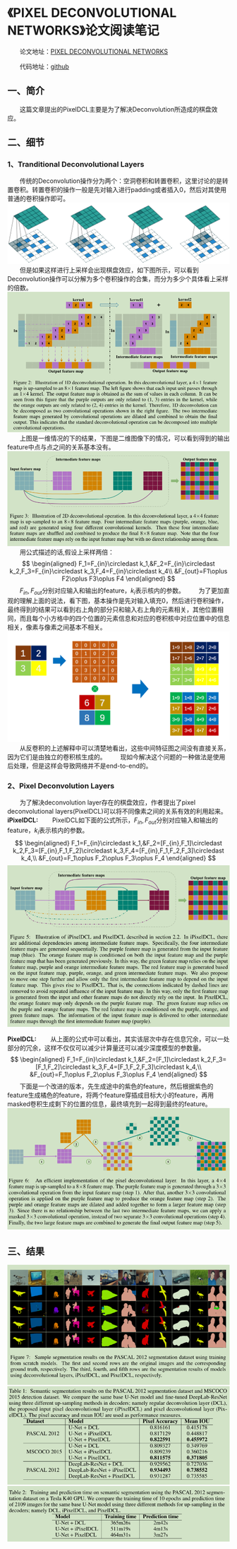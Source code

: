 # 《PIXEL DECONVOLUTIONAL NETWORKS》论文阅读笔记
&emsp;&emsp;论文地址：[PIXEL DECONVOLUTIONAL NETWORKS](https://arxiv.org/pdf/1705.06820.pdf)

&emsp;&emsp;代码地址：[github](https://github.com/HongyangGao/PixelDCN)

## 一、简介
&emsp;&emsp;这篇文章提出的PixelDCL主要是为了解决Deconvolution所造成的棋盘效应。
## 二、细节
### 1、Tranditional Deconvolutional Layers
&emsp;&emsp;传统的Deconvolution操作分为两个：空洞卷积和转置卷积，这里讨论的是转置卷积。转置卷积的操作一般是先对输入进行padding或者插入0，然后对其使用普通的卷积操作即可。
![](imgs/deconv3.png)
&emsp;&emsp;但是如果这样进行上采样会出现棋盘效应，如下图所示，可以看到Deconvolution操作可以分解为多个卷积操作的合集，而分为多少个具体看上采样的倍数。
![](imgs/deconv1.png)
&emsp;&emsp;上图是一维情况的下的结果，下图是二维图像下的情况，可以看到得到的输出feature中点与点之间的关系基本没有。
![](imgs/deconv2.png)
&emsp;&emsp;用公式描述的话,假设上采样两倍：
$$
\begin{aligned}
    F_1=F_{in}\circledast k_1,&F_2=F_{in}\circledast k_2,F_3=F_{in}\circledast k_3,F_4=F_{in}\circledast k_4\\
    &F_{out}=F1\oplus F2\oplus F3\oplus F4
\end{aligned}
$$
&emsp;&emsp;$F_{in},F_{out}$分别对应输入和输出的feature，$k_i$表示核内的参数。
&emsp;&emsp;为了更加直观的理解上面的说法，看下图，基本操作是先对输入填充0，然后进行卷积操作，最终得到的结果可以看到右上角的部分只和输入右上角的元素相关，其他位置相同，而且每个小方格中的四个位置的元素信息和对应的卷积核中对应位置中的信息相关，像素与像素之间基本不相关。
![](imgs/deconv4.png)
&emsp;&emsp;从反卷积的上述解释中可以清楚地看出，这些中间特征图之间没有直接关系，因为它们是由独立的卷积核生成的。
&emsp;&emsp;现如今解决这个问题的一种做法是使用后处理，但是这样会导致网络并不是end-to-end的。

### 2、Pixel Deconvolution Layers
&emsp;&emsp;为了解决deconvolution layer存在的棋盘效应，作者提出了pixel deconvolutional layers(PixelDCL)可以将不同像素之间的关系有效的利用起来。
**iPixelDCL:**
&emsp;&emsp;PixelDCL如下面的公式所示，$F_{in},F_{out}$分别对应输入和输出的feature，$k_i$表示核内的参数。
$$
\begin{aligned}
    F_1=F_{in}\circledast k_1,&F_2=[F_{in},F_1]\circledast k_2,F_3=[F_{in},F_1,F_2]\circledast k_3,F_4=[F_{in},F_1,F_2,F_3]\circledast k_4,\\
    &F_{out}=F_1\oplus F_2\oplus F_3\oplus F_4
\end{aligned}
$$
![](imgs/ip.png)

**PixelDCL:**
&emsp;&emsp;从上面的公式中可以看出，其实该层次中存在信息冗余，可以一处部分的冗余，这样不仅仅可以减少计算量还可以减少深度模型的参数量。
$$
\begin{aligned}
    F_1=F_{in}\circledast k_1,&F_2=[F_1]\circledast k_2,F_3=[F_1,F_2]\circledast k_3,F_4=[F_1,F_2,F_3]\circledast k_4,\\
    &F_{out}=F_1\oplus F_2\oplus F_3\oplus F_4
\end{aligned}
$$
&emsp;&emsp;下面是一个改进的版本，先生成途中的紫色的feature，然后根据紫色的feature生成橘色的feature，将两个feature穿插成目标大小的feature，再用masked卷积生成剩下的位置的信息，最终填充到一起得到最终的feature。
![](imgs/ef.png)

## 三、结果
![](imgs/com.png)
![](imgs/net.png)
![](imgs/time.png)
